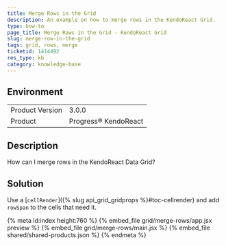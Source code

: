 ```yaml
---
title: Merge Rows in the Grid
description: An example on how to merge rows in the KendoReact Grid.
type: how-to
page_title: Merge Rows in the Grid - KendoReact Grid
slug: merge-row-in-the-grid
tags: grid, rows, merge
ticketid: 1414492
res_type: kb
category: knowledge-base
---
```


## Environment

<table>
    <tbody>
	    <tr>
	    	<td>Product Version</td>
	    	<td>3.0.0</td>
	    </tr>
	    <tr>
	    	<td>Product</td>
	    	<td>Progress® KendoReact</td>
	    </tr>
    </tbody>
</table>


## Description

How can I merge rows in the KendoReact Data Grid?

## Solution

Use a [`cellRender`]({% slug api_grid_gridprops %}#toc-cellrender) and add `rowSpan` to the cells that need it.

{% meta id:index height:760 %}
{% embed_file grid/merge-rows/app.jsx preview %}
{% embed_file grid/merge-rows/main.jsx %}
{% embed_file shared/shared-products.json %}
{% endmeta %}
